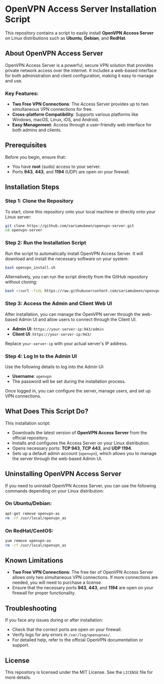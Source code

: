 
# OpenVPN Access Server Installation Script

This repository contains a script to easily install **OpenVPN Access Server** on Linux distributions such as **Ubuntu**, **Debian**, and **RedHat**.

## About OpenVPN Access Server

OpenVPN Access Server is a powerful, secure VPN solution that provides private network access over the internet. It includes a web-based interface for both administration and client configuration, making it easy to manage and use.

### Key Features:
- **Two Free VPN Connections**: The Access Server provides up to two simultaneous VPN connections for free.
- **Cross-platform Compatibility**: Supports various platforms like Windows, macOS, Linux, iOS, and Android.
- **Easy Management**: Access through a user-friendly web interface for both admins and clients.

## Prerequisites

Before you begin, ensure that:
- You have **root** (sudo) access to your server.
- Ports **943**, **443**, and **1194** (UDP) are open on your firewall.

## Installation Steps

### Step 1: Clone the Repository

To start, clone this repository onto your local machine or directly onto your Linux server:

```bash
git clone https://github.com/sariamubeen/openvpn-server.git
cd openvpn-server
```

### Step 2: Run the Installation Script

Run the script to automatically install OpenVPN Access Server. It will download and install the necessary software on your system:

```bash
bash openvpn_install.sh
```

Alternatively, you can run the script directly from the GitHub repository without cloning:

```bash
bash <(curl -fsSL https://raw.githubusercontent.com/sariamubeen/openvpn-server/main/openvpn_install.sh)
```

### Step 3: Access the Admin and Client Web UI

After installation, you can manage the OpenVPN server through the web-based Admin UI and allow users to connect through the Client UI.

- **Admin UI**: `https://your-server-ip:943/admin`
- **Client UI**: `https://your-server-ip:943/`

Replace `your-server-ip` with your actual server's IP address.

### Step 4: Log In to the Admin UI

Use the following details to log into the Admin UI:

- **Username**: `openvpn`
- The password will be set during the installation process.

Once logged in, you can configure the server, manage users, and set up VPN connections.

## What Does This Script Do?

This installation script:
- Downloads the latest version of **OpenVPN Access Server** from the official repository.
- Installs and configures the Access Server on your Linux distribution.
- Opens necessary ports: **TCP 943**, **TCP 443**, and **UDP 1194**.
- Sets up a default admin account (`openvpn`), which allows you to manage the server through the web-based Admin UI.

## Uninstalling OpenVPN Access Server

If you need to uninstall OpenVPN Access Server, you can use the following commands depending on your Linux distribution:

### On Ubuntu/Debian:

```bash
apt-get remove openvpn-as
rm -rf /usr/local/openvpn_as
```

### On RedHat/CentOS:

```bash
yum remove openvpn-as
rm -rf /usr/local/openvpn_as
```

## Known Limitations

- **Two Free VPN Connections**: The free tier of OpenVPN Access Server allows only two simultaneous VPN connections. If more connections are needed, you will need to purchase a license.
- Ensure that the necessary ports **943**, **443**, and **1194** are open on your firewall for proper functionality.

## Troubleshooting

If you face any issues during or after installation:
- Check that the correct ports are open on your firewall.
- Verify logs for any errors in `/var/log/openvpnas/`.
- For detailed help, refer to the official OpenVPN documentation or support.

## License

This repository is licensed under the MIT License. See the `LICENSE` file for more details.
